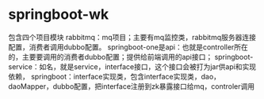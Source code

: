 # springboot-wk
包含四个项目模块
rabbitmq：mq项目；主要有mq监控类，rabbitmq服务器连接配置，消费者调用dubbo配置。
springboot-one是api：也就是controller所在的，主要要调用的消费者dubbo配置；提供给前端调用的api接口；
springboot-service：如名，就是service，interface接口，这个接口会被打为jar供api和实现依赖，
springboot：interface实现类，包含interface实现类，dao，daoMapper，dubbo配置，把interface注册到zk暴露接口给mq，controler调用
